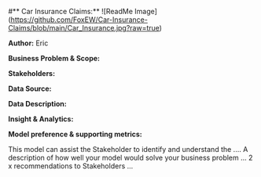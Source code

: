 #** Car Insurance Claims:**
![ReadMe Image] (https://github.com/FoxEW/Car-Insurance-Claims/blob/main/Car_Insurance.jpg?raw=true)

**Author:** Eric

**Business Problem & Scope:**

**Stakeholders:**

**Data Source:**

**Data Description:**

**Insight & Analytics:**

**Model preference & supporting metrics:**

This model can assist the Stakeholder to identify and understand the  ....
A description of how well your model would solve your business problem ...
2 x recommendations to Stakeholders ...
